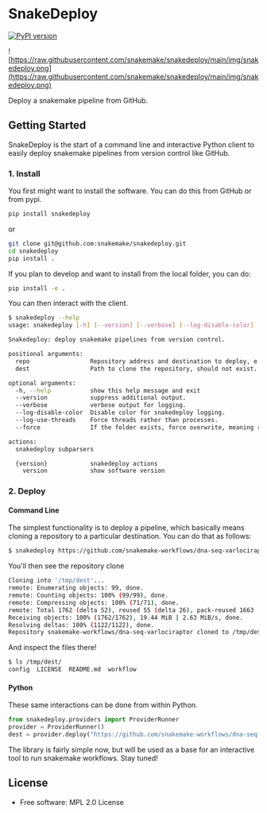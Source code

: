 # SnakeDeploy

[![PyPI version](https://badge.fury.io/py/snakedeploy.svg)](https://badge.fury.io/py/snakedeploy)

![https://raw.githubusercontent.com/snakemake/snakedeploy/main/img/snakedeploy.png](https://raw.githubusercontent.com/snakemake/snakedeploy/main/img/snakedeploy.png)

Deploy a snakemake pipeline from GitHub.

## Getting Started

SnakeDeploy is the start of a command line and interactive Python client
to easily deploy snakemake pipelines from version control like GitHub.

### 1. Install

You first might want to install the software. You can do this from GitHub or
from pypi.

```bash
pip install snakedeploy
```
or
```bash
git clone git@github.com:snakemake/snakedeploy.git
cd snakedeploy
pip install .
```

If you plan to develop and want to install from the local folder, you can do:

```bash
pip install -e .
```

You can then interact with the client.

```bash
$ snakedeploy --help
usage: snakedeploy [-h] [--version] [--verbose] [--log-disable-color] [--log-use-threads] [--force] repo dest {version} ...

Snakedeploy: deploy snakemake pipelines from version control.

positional arguments:
  repo                 Repository address and destination to deploy, e.g., <source> <dest>
  dest                 Path to clone the repository, should not exist.

optional arguments:
  -h, --help           show this help message and exit
  --version            suppress additional output.
  --verbose            verbose output for logging.
  --log-disable-color  Disable color for snakedeploy logging.
  --log-use-threads    Force threads rather than processes.
  --force              If the folder exists, force overwrite, meaning remove and replace.

actions:
  snakedeploy subparsers

  {version}            snakedeploy actions
    version            show software version
```

### 2. Deploy

#### Command Line

The simplest functionality is to deploy a pipeline, which basically means 
cloning a repository to a particular destination. You can do that as follows:

```bash
$ snakedeploy https://github.com/snakemake-workflows/dna-seq-varlociraptor /tmp/dest
```
You'll then see the repository clone

```bash
Cloning into '/tmp/dest'...
remote: Enumerating objects: 99, done.
remote: Counting objects: 100% (99/99), done.
remote: Compressing objects: 100% (71/71), done.
remote: Total 1762 (delta 52), reused 55 (delta 26), pack-reused 1663
Receiving objects: 100% (1762/1762), 19.44 MiB | 2.63 MiB/s, done.
Resolving deltas: 100% (1122/1122), done.
Repository snakemake-workflows/dna-seq-varlociraptor cloned to /tmp/dest. Edit config and sample sheets.
```

And inspect the files there!

```bash
$ ls /tmp/dest/
config  LICENSE  README.md  workflow
```

#### Python

These same interactions can be done from within Python.

```python
from snakedeploy.providers import ProviderRunner
provider = ProviderRunner()
dest = provider.deploy("https://github.com/snakemake-workflows/dna-seq-varlociraptor", "/tmp/dest")
```

The library is fairly simple now, but will be used as a base for an interactive
tool to run snakemake workflows. Stay tuned!

## License

 * Free software: MPL 2.0 License
